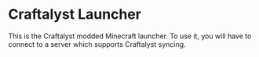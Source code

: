Craftalyst Launcher
=======

This is the Craftalyst modded Minecraft launcher. To use it, you will have to connect to a server which supports Craftalyst syncing.

 
